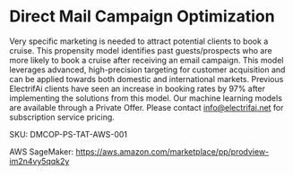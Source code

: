 # Direct Mail Campaign Optimization

Very specific marketing is needed to attract potential clients to book a cruise. This propensity model identifies past guests/prospects who are more likely to book a cruise after receiving an email campaign. This model leverages advanced, high-precision targeting for customer acquisition and can be applied towards both domestic and international markets. Previous ElectrifAi clients have seen an increase in booking rates by 97% after implementing the solutions from this model. 
Our machine learning models are available through a Private Offer. Please contact info@electrifai.net for subscription service pricing. 


SKU: DMCOP-PS-TAT-AWS-001
 
AWS SageMaker:  https://aws.amazon.com/marketplace/pp/prodview-im2n4vy5qqk2y
